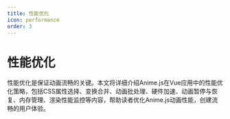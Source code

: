 ```yaml
---
title: 性能优化
icon: performance
order: 3
---
```


# 性能优化

性能优化是保证动画流畅的关键。本文将详细介绍Anime.js在Vue应用中的性能优化策略，包括CSS属性选择、变换合并、动画批处理、硬件加速、动画暂停与恢复、内存管理、渲染性能监控等内容，帮助读者优化Anime.js动画性能，创建流畅的用户体验。
